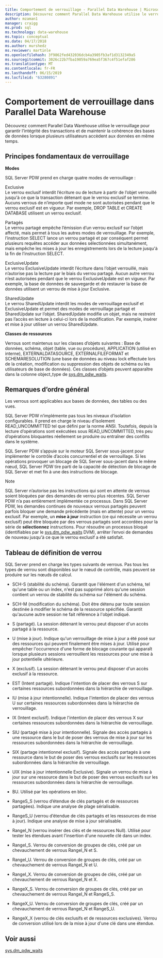 ```yaml
---
title: Comportement de verrouillage - Parallel Data Warehouse | Microsoft Docs
description: Découvrez comment Parallel Data Warehouse utilise le verrouillage pour garantir l’intégrité des transactions et de maintenir la cohérence des bases de données lorsque plusieurs utilisateurs accèdent aux données en même temps.
author: mzaman1
manager: craigg
ms.prod: sql
ms.technology: data-warehouse
ms.topic: conceptual
ms.date: 04/17/2018
ms.author: murshedz
ms.reviewer: martinle
ms.openlocfilehash: 3f9862fed432036dcb4a3905fb3af1d3132349a5
ms.sourcegitcommit: 3026c22b7fba19059a769ea5f367c4f51efaf286
ms.translationtype: MT
ms.contentlocale: fr-FR
ms.lasthandoff: 06/15/2019
ms.locfileid: "63280891"
---
```

# <a name="locking-behavior-in-parallel-data-warehouse"></a>Comportement de verrouillage dans Parallel Data Warehouse
Découvrez comment Parallel Data Warehouse utilise le verrouillage pour garantir l’intégrité des transactions et de maintenir la cohérence des bases de données lorsque plusieurs utilisateurs accèdent aux données en même temps.  
  
## <a name="Basics"></a>Principes fondamentaux de verrouillage  
**Modes**  
  
SQL Server PDW prend en charge quatre modes de verrouillage :  
  
Exclusive  
Le verrou exclusif interdit l’écriture ou de lecture à partir de l’objet verrouillé jusqu'à ce que la transaction détenant que le verrou exclusif se termine. Aucuns verrous de n’importe quel mode ne sont autorisées pendant que le verrou exclusif est en vigueur. Par exemple, DROP TABLE et CREATE DATABASE utilisent un verrou exclusif.  
  
Partagés  
Le verrou partagé empêche l’émission d’un verrou exclusif sur l’objet affecté, mais permet à tous les autres modes de verrouillage. Par exemple, l’instruction SELECT lance un verrou partagé et par conséquent permet plusieurs requêtes accéder aux données sélectionnées simultanément, mais empêche les mises à jour les enregistrements lors de la lecture jusqu'à la fin de l’instruction SELECT.  
  
ExclusiveUpdate  
Le verrou ExclusiveUpdate interdit l’écriture dans l’objet verrouillé, mais n’autorise pas la lecture par le biais du verrou partagé. Aucun autre verrou n’est autorisées pendant que le verrou ExclusiveUpdate est en vigueur. Par exemple, la base de données de sauvegarde et de restaurer la base de données utilisent un verrou de mise à jour Exclusive.  
  
SharedUpdate  
Le verrou SharedUpdate interdit les modes de verrouillage exclusif et ExclusiveUpdate et permet des modes de verrouillage partagé et SharedUpdate sur l’objet. SharedUpdate modifie un objet, mais ne restreint pas l’accès en lecture à celui-ci lors de la modification. Par exemple, insérer et mise à jour utiliser un verrou SharedUpdate.  
  
**Classes de ressources**  
  
Verrous sont maintenus sur les classes d’objets suivantes : Base de données, schéma, objet (table, vue ou procédure), APPLICATION (utilisé en interne), EXTERNALDATASOURCE, EXTERNALFILEFORMAT et SCHEMARESOLUTION (une base de données au niveau lock effectuée lors de la création, modification ou suppression des objets de schéma ou les utilisateurs de base de données). Ces classes d’objets peuvent apparaître dans la colonne object_type de [sys.dm_pdw_waits](../relational-databases/system-dynamic-management-views/sys-dm-pdw-waits-transact-sql.md).  
  
## <a name="Remarks"></a>Remarques d’ordre général  
Les verrous sont applicables aux bases de données, des tables ou des vues.  
  
SQL Server PDW n’implémente pas tous les niveaux d’isolation configurables. Il prend en charge le niveau d’isolement READ_UNCOMMITTED tel que défini par la norme ANSI. Toutefois, depuis la lecture d’opérations sont exécutées sous READ_UNCOMMITTED, très peu d’opérations bloquantes réellement se produire ou entraîner des conflits dans le système.  
  
SQL Server PDW s’appuie sur le moteur SQL Server sous-jacent pour implémenter le contrôle d’accès concurrentiel et de verrouillage. Si les opérations provoquer un blocage de SQL Server sous-jacent dans le même nœud, SQL Server PDW tire parti de la capacité de détection de blocage de SQL Server et met fin à une des instructions de blocage.  
  
> [!NOTE]  
> SQL Server n’autorise pas les instructions qui sont en attente de verrous soient bloquées par des demandes de verrou plus récentes. SQL Server PDW n’a pas entièrement implémentée ce processus. Dans SQL Server PDW, les demandes continues de nouveaux verrous partagés peuvent parfois bloquer une demande précédente (mais en attente) pour un verrou exclusif. Par exemple, un **mise à jour** instruction (ce qui nécessite un verrou exclusif) peut être bloquée par des verrous partagés sont accordées pour la série de **sélectionnez** instructions. Pour résoudre un processus bloqué (identifiables par le [sys.dm_pdw_waits](../relational-databases/system-dynamic-management-views/sys-dm-pdw-waits-transact-sql.md) DVM), arrêter l’envoi de demandes de nouveau jusqu'à ce que le verrou exclusif a été satisfait.  
  
## <a name="lock-definition-table"></a>Tableau de définition de verrou  
SQL Server prend en charge les types suivants de verrous. Pas tous les types de verrou sont disponibles sur le nœud de contrôle, mais peuvent se produire sur les nœuds de calcul.  
  
-   SCH-S (stabilité du schéma). Garantit que l'élément d'un schéma, tel qu'une table ou un index, n'est pas supprimé alors qu'une session contient un verrou de stabilité du schéma sur l'élément du schéma.  
  
-   SCH-M (modification du schéma). Doit être détenu par toute session destinée à modifier le schéma de la ressource spécifiée. Garantit qu'aucune autre session ne fait référence à l'objet indiqué.  
  
-   S (partagé). La session détenant le verrou peut disposer d'un accès partagé à la ressource.  
  
-   U (mise à jour). Indique qu'un verrouillage de mise à jour a été posé sur des ressources qui peuvent finalement être mises à jour. Utilisé pour empêcher l'occurrence d'une forme de blocage courante qui apparaît lorsque plusieurs sessions verrouillent les ressources pour une mise à jour potentielle ultérieure.  
  
-   X (exclusif). La session détenant le verrou peut disposer d'un accès exclusif à la ressource.  
  
-   EST (Intent partagé). Indique l'intention de placer des verrous S sur certaines ressources subordonnées dans la hiérarchie de verrouillage.  
  
-   IU (mise à jour intentionnelle). Indique l'intention de placer des verrous U sur certaines ressources subordonnées dans la hiérarchie de verrouillage.  
  
-   IX (Intent exclusif). Indique l'intention de placer des verrous X sur certaines ressources subordonnées dans la hiérarchie de verrouillage.  
  
-   SIU (partagé mise à jour intentionnelle). Signale des accès partagés à une ressource dans le but de poser des verrous de mise à jour sur les ressources subordonnées dans la hiérarchie de verrouillage.  
  
-   SIX (partage intentionnel exclusif). Signale des accès partagés à une ressource dans le but de poser des verrous exclusifs sur les ressources subordonnées dans la hiérarchie de verrouillage.  
  
-   UIX (mise à jour intentionnelle Exclusive). Signale un verrou de mise à jour sur une ressource dans le but de poser des verrous exclusifs sur les ressources subordonnées dans la hiérarchie de verrouillage.  
  
-   BU. Utilisé par les opérations en bloc.  
  
-   RangeS_S (verrou d’étendue de clés partagés et de ressources partagées). Indique une analyse de plage sérialisable.  
  
-   RangeS_U (verrou d’étendue de clés partagés et les ressources de mise à jour). Indique une analyse de mise à jour sérialisable.  
  
-   RangeI_N (verrou insérer des clés et de ressources Null). Utilisé pour tester les étendues avant l'insertion d'une nouvelle clé dans un index.  
  
-   RangeI_S. Verrou de conversion de groupes de clés, créé par un chevauchement de verrous RangeI_N et S.  
  
-   RangeI_U. Verrou de conversion de groupes de clés, créé par un chevauchement de verrous RangeI_N et U.  
  
-   RangeI_X. Verrou de conversion de groupes de clés, créé par un chevauchement de verrous RangeI_N et X.  
  
-   RangeX_S. Verrou de conversion de groupes de clés, créé par un chevauchement de verrous RangeI_N et RangeS_S.  
  
-   RangeX_U. Verrou de conversion de groupes de clés, créé par un chevauchement de verrous RangeI_N et RangeS_U.  
  
-   RangeX_X (verrou de clés exclusifs et de ressources exclusives). Verrou de conversion utilisé lors de la mise à jour d'une clé dans une étendue.  
  
## <a name="see-also"></a>Voir aussi  
<!-- MISSING LINKS 
[Common Metadata Query Examples &#40;SQL Server PDW&#41;](../sqlpdw/common-metadata-query-examples-sql-server-pdw.md)  
-->
[sys.dm_pdw_waits](../relational-databases/system-dynamic-management-views/sys-dm-pdw-waits-transact-sql.md)  
  
